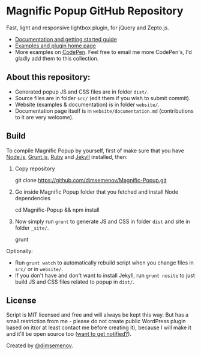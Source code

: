 # Magnific Popup GitHub Repository

Fast, light and responsive lightbox plugin, for jQuery and Zepto.js.

- [Documentation and getting started guide](http://dimsemenov.com/plugins/magnific-popup/documentation.html)
- [Examples and plugin home page](http://dimsemenov.com/plugins/magnific-popup/)
- More examples on [CodePen](http://codepen.io/collection/nLcqo). Feel free to email me more CodePen's, I'd gladly add them to this collection.

## About this repository:

- Generated popup JS and CSS files are in folder `dist/`.
- Source files are in folder `src/` (edit them if you wish to submit commit).
- Website (examples & documentation) is in folder `website/`.
- Documentation page itself is in `website/documentation.md` (contributions to it are very welcome).

## Build 

To compile Magnific Popup by yourself, first of make sure that you have [Node.js](http://nodejs.org/), [Grunt.js](https://github.com/cowboy/grunt), [Ruby](http://www.ruby-lang.org/) and [Jekyll](https://github.com/mojombo/jekyll/) installed, then:

1) Copy repository

	git clone https://github.com/dimsemenov/Magnific-Popup.git

2) Go inside Magnific Popup folder that you fetched and install Node dependencies

	cd Magnific-Popup && npm install

3) Now simply run `grunt` to generate JS and CSS in folder `dist` and site in folder `_site/`.

	grunt

Optionally:

- Run `grunt watch` to automatically rebuild script when you change files in `src/` or in `website/`.
- If you don't have and don't want to install Jekyll, run `grunt nosite` to just build JS and CSS files related to popup in `dist/`.

## License

Script is MIT licensed and free and will always be kept this way. But has a small restriction from me - please do not create public WordPress plugin based on it(or at least contact me before creating it), because I will make it and it'll be open source too ([want to get notified?](http://dimsemenov.com/subscribe.html)).

Created by [@dimsemenov](http://twitter.com/dimsemenov).
